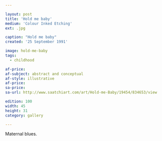 ```yaml
---

layout: post
title: 'Hold me baby'
medium: 'Colour Inked Etching'
ext: .jpg

caption: "Hold me baby"
created: '25 September 1991'

image: hold-me-baby
tags:
  - childhood

af-price:
af-subject: abstract and conceptual
af-style: illustrative
af-price:
sa-price:
sa-url: http://www.saatchiart.com/art/Hold-me-Baby/19454/834653/view

edition: 100
width: 45
height: 31
category: gallery

---
```


Maternal blues.
